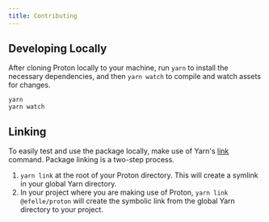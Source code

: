 ```yaml
---
title: Contributing
---
```


## Developing Locally
After cloning Proton locally to your machine, run `yarn` to install the necessary dependencies, and then `yarn watch` to compile and watch assets for changes.

```shell
yarn
yarn watch
```

## Linking
To easily test and use the package locally, make use of Yarn's [link](https://yarnpkg.com/lang/en/docs/cli/link/) command. Package linking is a two-step process.

1. `yarn link` at the root of your Proton directory. This will create a symlink in your global Yarn directory.
2. In your project where you are making use of Proton, `yarn link @efelle/proton` will create the symbolic link from the global Yarn directory to your project.